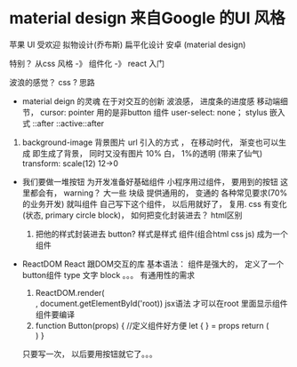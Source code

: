 # material design 来自Google 的UI 风格
苹果 UI 受欢迎  拟物设计(乔布斯)  扁平化设计
安卓 (material design) 

特别？ 
从css 风格 -》 组件化 -》 react 入门

波浪的感觉？ 
css ? 思路 
- material deign 的灵魂 在于对交互的创新
    波浪感， 进度条的进度感 
    移动端细节， cursor: pointer  用的是非button 组件
    user-select: none；
    stylus 嵌入式 ::after  ::active::after

1. background-image
    背景图片 url 引入的方式 ， 在移动时代，  渐变也可以生成
    即生成了背景， 同时又没有图片
    10% 白， 1%的透明 (带来了仙气)
    transform: scale(12) 12->0

- 我们要做一堆按钮
    为开发准备好基础组件 小程序用过组件， 
    要用到的按钮   这里都会有， warning？  大一些  块级
    提供通用的，  变通的  各种常见要求(70%的业务开发)  就叫组件
    自己写下这个组件， 以后用就好了， 复用.
    css 有变化(状态, primary  circle block)， 如何把变化封装进去？
    html区别
    1. 把他的样式封装进去
        button? 样式是样式
        组件(组合html css js)  成为一个组件

- ReactDOM React 跟DOM交互的库
    基本语法：
    组件是强大的， 定义了一个button组件
    type   文字 block  。。。 有通用性的需求
    <Boyfriend/>  </Girlfriend>
    1. ReactDOM.render(<div> </div>, document.getElementById('root))
    jsx语法
    才可以在root 里面显示组件 组件要编译
    2. function Button(props) {  //定义组件好方便
    let {  } = props
        return (
            <div></div>
        )
    }

    只要写一次， 以后要用按钮就它了。。。   